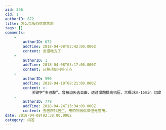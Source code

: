 ```yaml
---
aid: 396
cid: 1
authorID: 672
title: 怎么克服恐慌或焦虑
tags: []
comments:
    -
        authorID: 672
        addTime: 2018-04-08T02:42:00.000Z
        content: 发错地方了
    -
        authorID: 1
        addTime: 2018-04-08T03:17:00.000Z
        content: 已移动到问答节点
    -
        authorID: 590
        addTime: 2018-04-10T08:21:00.000Z
        content: >-
            关键字“多巴胺”。曾被迫失去自由，透过慢跑提高抗压，大概3km-15min（加跑前热身与跑后缓冲，约27分钟），依状况增加次数（次/天），早中晚各一次最佳。（副作用是会上瘾）
    -
        authorID: 779
        addTime: 2018-04-24T13:34:00.000Z
        content: 去医院找医生。用药物很偷懒但是管用。
date: 2018-04-08T02:38:00.000Z
category: 问答
---
```




